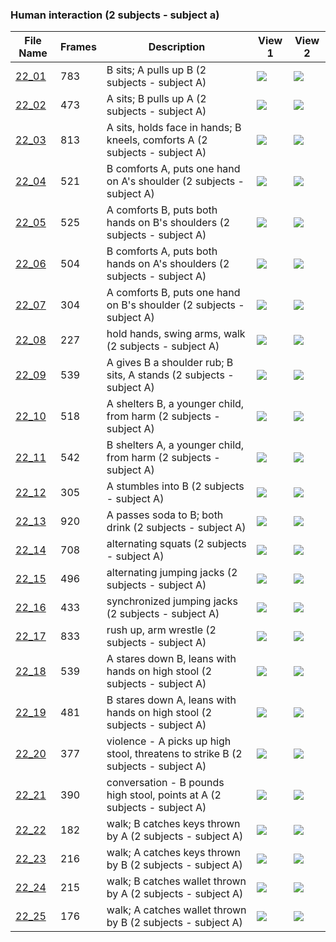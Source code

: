 ### Human interaction (2 subjects - subject a)
|File Name|Frames|Description|View 1|View 2|
|-|-|-|-|-|
|[22_01](https://github.com/Shriinivas/cmubvh/raw/main/Sequence-020-029/22/Data/22_01.zip)|783|B sits; A pulls up B (2 subjects - subject A)|<img src="https://github.com/Shriinivas/cmubvhgifs/blob/main/Sequence-020-029/22/22_01_0.gif"/>|<img src="https://github.com/Shriinivas/cmubvhgifs/blob/main/Sequence-020-029/22/22_01_1.gif"/>|
|[22_02](https://github.com/Shriinivas/cmubvh/raw/main/Sequence-020-029/22/Data/22_02.zip)|473|A sits; B pulls up A (2 subjects - subject A)|<img src="https://github.com/Shriinivas/cmubvhgifs/blob/main/Sequence-020-029/22/22_02_0.gif"/>|<img src="https://github.com/Shriinivas/cmubvhgifs/blob/main/Sequence-020-029/22/22_02_1.gif"/>|
|[22_03](https://github.com/Shriinivas/cmubvh/raw/main/Sequence-020-029/22/Data/22_03.zip)|813|A sits, holds face in hands; B kneels, comforts A (2 subjects - subject A)|<img src="https://github.com/Shriinivas/cmubvhgifs/blob/main/Sequence-020-029/22/22_03_0.gif"/>|<img src="https://github.com/Shriinivas/cmubvhgifs/blob/main/Sequence-020-029/22/22_03_1.gif"/>|
|[22_04](https://github.com/Shriinivas/cmubvh/raw/main/Sequence-020-029/22/Data/22_04.zip)|521|B comforts A, puts one hand on A's shoulder (2 subjects - subject A)|<img src="https://github.com/Shriinivas/cmubvhgifs/blob/main/Sequence-020-029/22/22_04_0.gif"/>|<img src="https://github.com/Shriinivas/cmubvhgifs/blob/main/Sequence-020-029/22/22_04_1.gif"/>|
|[22_05](https://github.com/Shriinivas/cmubvh/raw/main/Sequence-020-029/22/Data/22_05.zip)|525|A comforts B, puts both hands on B's shoulders (2 subjects - subject A)|<img src="https://github.com/Shriinivas/cmubvhgifs/blob/main/Sequence-020-029/22/22_05_0.gif"/>|<img src="https://github.com/Shriinivas/cmubvhgifs/blob/main/Sequence-020-029/22/22_05_1.gif"/>|
|[22_06](https://github.com/Shriinivas/cmubvh/raw/main/Sequence-020-029/22/Data/22_06.zip)|504|B comforts A, puts both hands on A's shoulders (2 subjects - subject A)|<img src="https://github.com/Shriinivas/cmubvhgifs/blob/main/Sequence-020-029/22/22_06_0.gif"/>|<img src="https://github.com/Shriinivas/cmubvhgifs/blob/main/Sequence-020-029/22/22_06_1.gif"/>|
|[22_07](https://github.com/Shriinivas/cmubvh/raw/main/Sequence-020-029/22/Data/22_07.zip)|304|A comforts B, puts one hand on B's shoulder (2 subjects - subject A)|<img src="https://github.com/Shriinivas/cmubvhgifs/blob/main/Sequence-020-029/22/22_07_0.gif"/>|<img src="https://github.com/Shriinivas/cmubvhgifs/blob/main/Sequence-020-029/22/22_07_1.gif"/>|
|[22_08](https://github.com/Shriinivas/cmubvh/raw/main/Sequence-020-029/22/Data/22_08.zip)|227|hold hands, swing arms, walk (2 subjects - subject A)|<img src="https://github.com/Shriinivas/cmubvhgifs/blob/main/Sequence-020-029/22/22_08_0.gif"/>|<img src="https://github.com/Shriinivas/cmubvhgifs/blob/main/Sequence-020-029/22/22_08_1.gif"/>|
|[22_09](https://github.com/Shriinivas/cmubvh/raw/main/Sequence-020-029/22/Data/22_09.zip)|539|A gives B a shoulder rub; B sits, A stands (2 subjects - subject A)|<img src="https://github.com/Shriinivas/cmubvhgifs/blob/main/Sequence-020-029/22/22_09_0.gif"/>|<img src="https://github.com/Shriinivas/cmubvhgifs/blob/main/Sequence-020-029/22/22_09_1.gif"/>|
|[22_10](https://github.com/Shriinivas/cmubvh/raw/main/Sequence-020-029/22/Data/22_10.zip)|518|A shelters B, a younger child, from harm (2 subjects - subject A)|<img src="https://github.com/Shriinivas/cmubvhgifs/blob/main/Sequence-020-029/22/22_10_0.gif"/>|<img src="https://github.com/Shriinivas/cmubvhgifs/blob/main/Sequence-020-029/22/22_10_1.gif"/>|
|[22_11](https://github.com/Shriinivas/cmubvh/raw/main/Sequence-020-029/22/Data/22_11.zip)|542|B shelters A, a younger child, from harm (2 subjects - subject A)|<img src="https://github.com/Shriinivas/cmubvhgifs/blob/main/Sequence-020-029/22/22_11_0.gif"/>|<img src="https://github.com/Shriinivas/cmubvhgifs/blob/main/Sequence-020-029/22/22_11_1.gif"/>|
|[22_12](https://github.com/Shriinivas/cmubvh/raw/main/Sequence-020-029/22/Data/22_12.zip)|305|A stumbles into B (2 subjects - subject A)|<img src="https://github.com/Shriinivas/cmubvhgifs/blob/main/Sequence-020-029/22/22_12_0.gif"/>|<img src="https://github.com/Shriinivas/cmubvhgifs/blob/main/Sequence-020-029/22/22_12_1.gif"/>|
|[22_13](https://github.com/Shriinivas/cmubvh/raw/main/Sequence-020-029/22/Data/22_13.zip)|920|A passes soda to B; both drink (2 subjects - subject A)|<img src="https://github.com/Shriinivas/cmubvhgifs/blob/main/Sequence-020-029/22/22_13_0.gif"/>|<img src="https://github.com/Shriinivas/cmubvhgifs/blob/main/Sequence-020-029/22/22_13_1.gif"/>|
|[22_14](https://github.com/Shriinivas/cmubvh/raw/main/Sequence-020-029/22/Data/22_14.zip)|708|alternating squats (2 subjects - subject A)|<img src="https://github.com/Shriinivas/cmubvhgifs/blob/main/Sequence-020-029/22/22_14_0.gif"/>|<img src="https://github.com/Shriinivas/cmubvhgifs/blob/main/Sequence-020-029/22/22_14_1.gif"/>|
|[22_15](https://github.com/Shriinivas/cmubvh/raw/main/Sequence-020-029/22/Data/22_15.zip)|496|alternating jumping jacks (2 subjects - subject A)|<img src="https://github.com/Shriinivas/cmubvhgifs/blob/main/Sequence-020-029/22/22_15_0.gif"/>|<img src="https://github.com/Shriinivas/cmubvhgifs/blob/main/Sequence-020-029/22/22_15_1.gif"/>|
|[22_16](https://github.com/Shriinivas/cmubvh/raw/main/Sequence-020-029/22/Data/22_16.zip)|433|synchronized jumping jacks (2 subjects - subject A)|<img src="https://github.com/Shriinivas/cmubvhgifs/blob/main/Sequence-020-029/22/22_16_0.gif"/>|<img src="https://github.com/Shriinivas/cmubvhgifs/blob/main/Sequence-020-029/22/22_16_1.gif"/>|
|[22_17](https://github.com/Shriinivas/cmubvh/raw/main/Sequence-020-029/22/Data/22_17.zip)|833|rush up, arm wrestle (2 subjects - subject A)|<img src="https://github.com/Shriinivas/cmubvhgifs/blob/main/Sequence-020-029/22/22_17_0.gif"/>|<img src="https://github.com/Shriinivas/cmubvhgifs/blob/main/Sequence-020-029/22/22_17_1.gif"/>|
|[22_18](https://github.com/Shriinivas/cmubvh/raw/main/Sequence-020-029/22/Data/22_18.zip)|539|A stares down B, leans with hands on high stool (2 subjects - subject A)|<img src="https://github.com/Shriinivas/cmubvhgifs/blob/main/Sequence-020-029/22/22_18_0.gif"/>|<img src="https://github.com/Shriinivas/cmubvhgifs/blob/main/Sequence-020-029/22/22_18_1.gif"/>|
|[22_19](https://github.com/Shriinivas/cmubvh/raw/main/Sequence-020-029/22/Data/22_19.zip)|481|B stares down A, leans with hands on high stool (2 subjects - subject A)|<img src="https://github.com/Shriinivas/cmubvhgifs/blob/main/Sequence-020-029/22/22_19_0.gif"/>|<img src="https://github.com/Shriinivas/cmubvhgifs/blob/main/Sequence-020-029/22/22_19_1.gif"/>|
|[22_20](https://github.com/Shriinivas/cmubvh/raw/main/Sequence-020-029/22/Data/22_20.zip)|377|violence - A picks up high stool, threatens to strike B (2 subjects - subject A)|<img src="https://github.com/Shriinivas/cmubvhgifs/blob/main/Sequence-020-029/22/22_20_0.gif"/>|<img src="https://github.com/Shriinivas/cmubvhgifs/blob/main/Sequence-020-029/22/22_20_1.gif"/>|
|[22_21](https://github.com/Shriinivas/cmubvh/raw/main/Sequence-020-029/22/Data/22_21.zip)|390|conversation - B pounds high stool, points at A (2 subjects - subject A)|<img src="https://github.com/Shriinivas/cmubvhgifs/blob/main/Sequence-020-029/22/22_21_0.gif"/>|<img src="https://github.com/Shriinivas/cmubvhgifs/blob/main/Sequence-020-029/22/22_21_1.gif"/>|
|[22_22](https://github.com/Shriinivas/cmubvh/raw/main/Sequence-020-029/22/Data/22_22.zip)|182|walk; B catches keys thrown by A (2 subjects - subject A)|<img src="https://github.com/Shriinivas/cmubvhgifs/blob/main/Sequence-020-029/22/22_22_0.gif"/>|<img src="https://github.com/Shriinivas/cmubvhgifs/blob/main/Sequence-020-029/22/22_22_1.gif"/>|
|[22_23](https://github.com/Shriinivas/cmubvh/raw/main/Sequence-020-029/22/Data/22_23.zip)|216|walk; A catches keys thrown by B (2 subjects - subject A)|<img src="https://github.com/Shriinivas/cmubvhgifs/blob/main/Sequence-020-029/22/22_23_0.gif"/>|<img src="https://github.com/Shriinivas/cmubvhgifs/blob/main/Sequence-020-029/22/22_23_1.gif"/>|
|[22_24](https://github.com/Shriinivas/cmubvh/raw/main/Sequence-020-029/22/Data/22_24.zip)|215|walk; B catches wallet thrown by A (2 subjects - subject A)|<img src="https://github.com/Shriinivas/cmubvhgifs/blob/main/Sequence-020-029/22/22_24_0.gif"/>|<img src="https://github.com/Shriinivas/cmubvhgifs/blob/main/Sequence-020-029/22/22_24_1.gif"/>|
|[22_25](https://github.com/Shriinivas/cmubvh/raw/main/Sequence-020-029/22/Data/22_25.zip)|176|walk; A catches wallet thrown by B (2 subjects - subject A)|<img src="https://github.com/Shriinivas/cmubvhgifs/blob/main/Sequence-020-029/22/22_25_0.gif"/>|<img src="https://github.com/Shriinivas/cmubvhgifs/blob/main/Sequence-020-029/22/22_25_1.gif"/>|
